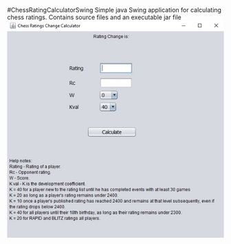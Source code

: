 #ChessRatingCalculatorSwing
Simple java Swing application for calculating chess ratings. Contains source files and an executable jar file
![Rating Calculator](https://github.com/vladimirgligic/ChessRatingCalculatorSwing/blob/pictures/ChessCalc.jpg?raw=true)

